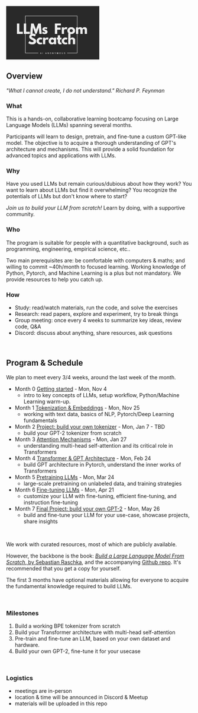 
<img src="Supporting/Images/LLM0.png" alt="LLMs From Scratch" width="50%">

<br>

## Overview
*"What I cannot create, I do not understand." Richard P. Feynman*

### What
This is a hands-on, collaborative learning bootcamp focusing on Large Language Models (LLMs) spanning several months. 

Participants will learn to design, pretrain, and fine-tune a custom GPT-like model. The objective is to acquire a thorough understanding of GPT's architecture and mechanisms. This will provide a solid foundation for advanced topics and applications with LLMs.

### Why
Have you used LLMs but remain curious/dubious about how they work?
You want to learn about LLMs but find it overwhelming?
You recognize the potentials of LLMs but don't know where to start?

*Join us to build your LLM from scratch!* Learn by doing, with a supportive community.

### Who
The program is suitable for people with a quantitative background, such as programming, engineering, empirical science, etc..

Two main prerequisites are: be comfortable with computers & maths; and willing to commit ~40h/month to focused learning. Working knowledge of Python, Pytorch, and Machine Learning is a plus but not mandatory. We provide resources to help you catch up.

### How
- Study: read/watch materials, run the code, and solve the exercises
- Research: read papers, explore and experiment, try to break things
- Group meeting: once every 4 weeks to summarize key ideas, review code, Q&A
- Discord: discuss about anything, share resources, ask questions

<br>

## Program & Schedule 

We plan to meet every 3/4 weeks, around the last week of the month.
- Month 0 [Getting started](Meeting-0/README.md) - Mon, Nov 4
  - intro to key concepts of LLMs, setup workflow, Python/Machine Learning warm-up.
- Month 1 [Tokenization & Embeddings](Meeting-1/README.md) - Mon, Nov 25
  - working with text data, basics of NLP, Pytorch/Deep Learning fundamentals
- Month 2 [Project: build your own tokenizer](Meeting-2/README.md) - Mon, Jan 7 - TBD
  - build your GPT-2 tokenizer from scratch
- Month 3 [Attention Mechanisms](Meeting-3/README.md) - Mon, Jan 27
  - understanding multi-head self-attention and its critical role in Transformers
- Month 4 [Transformer & GPT Architecture](Meeting-4/README.md) - Mon, Feb 24
  - build GPT architecture in Pytorch, understand the inner works of Transformers
- Month 5 [Pretraining LLMs](Meeting-5/README.md) - Mon, Mar 24
  - large-scale pretraining on unlabeled data, and training strategies
- Month 6 [Fine-tuning LLMs](Meeting-6/README.md) - Mon, Apr 21
  - customize your LLM with fine-tuning, efficient fine-tuning, and instruction fine-tuning
- Month 7 [Final Project: build your own GPT-2](Meeting-7/README.md) - Mon, May 26
  - build and fine-tune your LLM for your use-case, showcase projects, share insights

<br>

We work with curated resources, most of which are publicly available. 

However, the backbone is the book: [*Build a Large Language Model From Scratch*, by Sebastian Raschka](https://www.manning.com/books/build-a-large-language-model-from-scratch), and the accompanying [Github repo](https://github.com/rasbt/LLMs-from-scratch). It's recommended that you get a copy for yourself.

The first 3 months have optional materials allowing for everyone to acquire the fundamental knowledge required to build LLMs.

<br>

### Milestones
1) Build a working BPE tokenizer from scratch
2) Build your Transformer architecture with multi-head self-attention
3) Pre-train and fine-tune an LLM, based on your own dataset and hardware.
4) Build your own GPT-2, fine-tune it for your usecase

<br>

### Logistics
- meetings are in-person
- location & time will be announced in Discord & Meetup
- materials will be uploaded in this repo
